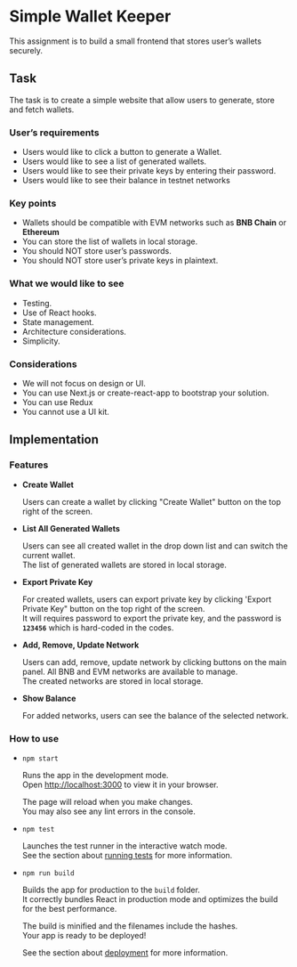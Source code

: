 # Simple Wallet Keeper

This assignment is to build a small frontend that stores user’s wallets securely.

## Task

The task is to create a simple website that allow users to generate, store and fetch wallets.

### User’s requirements

-   Users would like to click a button to generate a Wallet.
-   Users would like to see a list of generated wallets.
-   Users would like to see their private keys by entering their password.
-   Users would like to see their balance in testnet networks

### Key points

-   Wallets should be compatible with EVM networks such as **BNB Chain** or **Ethereum**
-   You can store the list of wallets in local storage.
-   You should NOT store user’s passwords.
-   You should NOT store user’s private keys in plaintext.

### What we would like to see

-   Testing.
-   Use of React hooks.
-   State management.
-   Architecture considerations.
-   Simplicity.

### Considerations

-   We will not focus on design or UI.
-   You can use Next.js or create-react-app to bootstrap your solution.
-   You can use Redux
-   You cannot use a UI kit.

## Implementation

### Features

-   **Create Wallet**

    Users can create a wallet by clicking "Create Wallet" button on the top right of the screen.

-   **List All Generated Wallets**

    Users can see all created wallet in the drop down list and can switch the current wallet.\
    The list of generated wallets are stored in local storage.

-   **Export Private Key**

    For created wallets, users can export private key by clicking 'Export Private Key" button on the top right of the screen.\
    It will requires password to export the private key, and the password is
    **`123456`** which is hard-coded in the codes.

-   **Add, Remove, Update Network**

    Users can add, remove, update network by clicking buttons on the main panel.
    All BNB and EVM networks are available to manage.\
    The created networks are stored in local storage.

-   **Show Balance**

    For added networks, users can see the balance of the selected network.

### How to use

-   `npm start`

    Runs the app in the development mode.\
    Open [http://localhost:3000](http://localhost:3000) to view it in your browser.

    The page will reload when you make changes.\
    You may also see any lint errors in the console.

-   `npm test`

    Launches the test runner in the interactive watch mode.\
     See the section about [running tests](https://facebook.github.io/create-react-app/docs/running-tests) for more information.

-   `npm run build`

    Builds the app for production to the `build` folder.\
     It correctly bundles React in production mode and optimizes the build for the best performance.

    The build is minified and the filenames include the hashes.\
     Your app is ready to be deployed!

    See the section about [deployment](https://facebook.github.io/create-react-app/docs/deployment) for more information.
